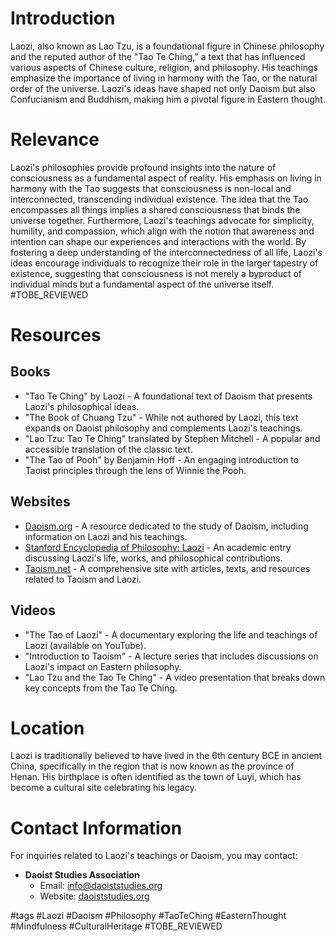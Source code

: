 # Introduction
Laozi, also known as Lao Tzu, is a foundational figure in Chinese philosophy and the reputed author of the "Tao Te Ching," a text that has influenced various aspects of Chinese culture, religion, and philosophy. His teachings emphasize the importance of living in harmony with the Tao, or the natural order of the universe. Laozi's ideas have shaped not only Daoism but also Confucianism and Buddhism, making him a pivotal figure in Eastern thought.

# Relevance
Laozi's philosophies provide profound insights into the nature of consciousness as a fundamental aspect of reality. His emphasis on living in harmony with the Tao suggests that consciousness is non-local and interconnected, transcending individual existence. The idea that the Tao encompasses all things implies a shared consciousness that binds the universe together. Furthermore, Laozi's teachings advocate for simplicity, humility, and compassion, which align with the notion that awareness and intention can shape our experiences and interactions with the world. By fostering a deep understanding of the interconnectedness of all life, Laozi's ideas encourage individuals to recognize their role in the larger tapestry of existence, suggesting that consciousness is not merely a byproduct of individual minds but a fundamental aspect of the universe itself. #TOBE_REVIEWED

# Resources

## Books
- "Tao Te Ching" by Laozi - A foundational text of Daoism that presents Laozi's philosophical ideas.
- "The Book of Chuang Tzu" - While not authored by Laozi, this text expands on Daoist philosophy and complements Laozi's teachings.
- "Lao Tzu: Tao Te Ching" translated by Stephen Mitchell - A popular and accessible translation of the classic text.
- "The Tao of Pooh" by Benjamin Hoff - An engaging introduction to Taoist principles through the lens of Winnie the Pooh.

## Websites
- [Daoism.org](http://www.daoism.org) - A resource dedicated to the study of Daoism, including information on Laozi and his teachings.
- [Stanford Encyclopedia of Philosophy: Laozi](https://plato.stanford.edu/entries/laozi/) - An academic entry discussing Laozi's life, works, and philosophical contributions.
- [Taoism.net](http://www.taoism.net) - A comprehensive site with articles, texts, and resources related to Taoism and Laozi.

## Videos
- "The Tao of Laozi" - A documentary exploring the life and teachings of Laozi (available on YouTube).
- "Introduction to Taoism" - A lecture series that includes discussions on Laozi's impact on Eastern philosophy.
- "Lao Tzu and the Tao Te Ching" - A video presentation that breaks down key concepts from the Tao Te Ching.

# Location
Laozi is traditionally believed to have lived in the 6th century BCE in ancient China, specifically in the region that is now known as the province of Henan. His birthplace is often identified as the town of Luyi, which has become a cultural site celebrating his legacy.

# Contact Information
For inquiries related to Laozi's teachings or Daoism, you may contact:

- **Daoist Studies Association**
  - Email: info@daoiststudies.org
  - Website: [daoiststudies.org](http://www.daoiststudies.org)

#tags 
#Laozi #Daoism #Philosophy #TaoTeChing #EasternThought #Mindfulness #CulturalHeritage #TOBE_REVIEWED
